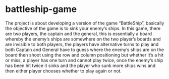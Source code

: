 # battleship-game
The project is about developing a version of the game “BattleShip”, basically the objective of the game is to sink your enemy’s ships. In this game, there are two players, the captain and the general, this is essentially a board whereby the enemy’s ships are somewhere on the two player’s boards and are invisible to both players, the players have alternative turns to play and both Captain and General have to guess where the enemy’s ships are on the board then shoot using the row and column positioning but whether it’s a hit or miss, a player has one turn and cannot play twice, once the enemy’s ship has been hit twice it sinks and the player who sunk more ships wins and then either  player chooses whether to play again or not.
